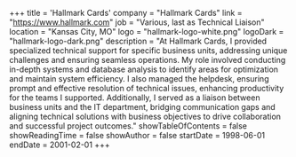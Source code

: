 +++
title = 'Hallmark Cards'
company = "Hallmark Cards"
link = "https://www.hallmark.com"
job = "Various, last as Technical Liaison"
location = "Kansas City, MO"
logo = "hallmark-logo-white.png"
logoDark = "hallmark-logo-dark.png"
description = "At Hallmark Cards, I provided specialized technical support for specific business units, addressing unique challenges and ensuring seamless operations. My role involved conducting in-depth systems and database analysis to identify areas for optimization and maintain system efficiency. I also managed the helpdesk, ensuring prompt and effective resolution of technical issues, enhancing productivity for the teams I supported. Additionally, I served as a liaison between business units and the IT department, bridging communication gaps and aligning technical solutions with business objectives to drive collaboration and successful project outcomes."
showTableOfContents = false
showReadingTime = false
showAuthor = false
startDate = 1998-06-01
endDate = 2001-02-01
+++
